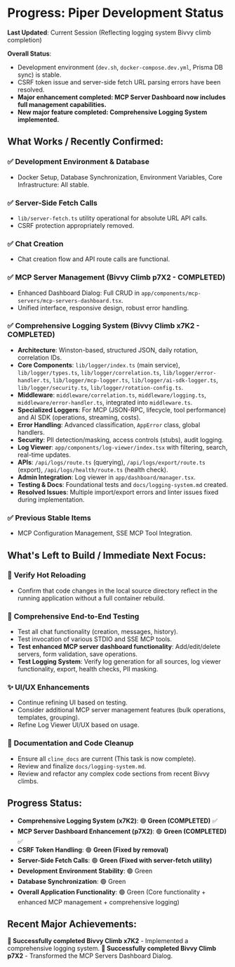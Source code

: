 # Progress: Piper Development Status

**Last Updated**: Current Session (Reflecting logging system Bivvy climb completion)

**Overall Status**: 
- Development environment (`dev.sh`, `docker-compose.dev.yml`, Prisma DB sync) is stable.
- CSRF token issue and server-side fetch URL parsing errors have been resolved.
- **Major enhancement completed: MCP Server Dashboard now includes full management capabilities.**
- **New major feature completed: Comprehensive Logging System implemented.**

## What Works / Recently Confirmed:

### ✅ **Development Environment & Database**
   - Docker Setup, Database Synchronization, Environment Variables, Core Infrastructure: All stable.

### ✅ **Server-Side Fetch Calls**
   - `lib/server-fetch.ts` utility operational for absolute URL API calls.
   - CSRF protection appropriately removed.

### ✅ **Chat Creation**
   - Chat creation flow and API route calls are functional.

### ✅ **MCP Server Management (Bivvy Climb p7X2 - COMPLETED)**
   - Enhanced Dashboard Dialog: Full CRUD in `app/components/mcp-servers/mcp-servers-dashboard.tsx`.
   - Unified interface, responsive design, robust error handling.

### ✅ **Comprehensive Logging System (Bivvy Climb x7K2 - COMPLETED)**
   - **Architecture**: Winston-based, structured JSON, daily rotation, correlation IDs.
   - **Core Components**: `lib/logger/index.ts` (main service), `lib/logger/types.ts`, `lib/logger/correlation.ts`, `lib/logger/error-handler.ts`, `lib/logger/mcp-logger.ts`, `lib/logger/ai-sdk-logger.ts`, `lib/logger/security.ts`, `lib/logger/rotation-config.ts`.
   - **Middleware**: `middleware/correlation.ts`, `middleware/logging.ts`, `middleware/error-handler.ts`, integrated into `middleware.ts`.
   - **Specialized Loggers**: For MCP (JSON-RPC, lifecycle, tool performance) and AI SDK (operations, streaming, costs).
   - **Error Handling**: Advanced classification, `AppError` class, global handlers.
   - **Security**: PII detection/masking, access controls (stubs), audit logging.
   - **Log Viewer**: `app/components/log-viewer/index.tsx` with filtering, search, real-time updates.
   - **APIs**: `/api/logs/route.ts` (querying), `/api/logs/export/route.ts` (export), `/api/logs/health/route.ts` (health check).
   - **Admin Integration**: Log viewer in `app/dashboard/manager.tsx`.
   - **Testing & Docs**: Foundational tests and `docs/logging-system.md` created.
   - **Resolved Issues**: Multiple import/export errors and linter issues fixed during implementation.

### ✅ **Previous Stable Items**
   - MCP Configuration Management, SSE MCP Tool Integration.

## What's Left to Build / Immediate Next Focus:

### 🚧 **Verify Hot Reloading**
   - Confirm that code changes in the local source directory reflect in the running application without a full container rebuild.

### 🧪 **Comprehensive End-to-End Testing**
   - Test all chat functionality (creation, messages, history).
   - Test invocation of various STDIO and SSE MCP tools.
   - **Test enhanced MCP server dashboard functionality**: Add/edit/delete servers, form validation, save operations.
   - **Test Logging System**: Verify log generation for all sources, log viewer functionality, export, health checks, PII masking.

### ✨ **UI/UX Enhancements**
   - Continue refining UI based on testing.
   - Consider additional MCP server management features (bulk operations, templates, grouping).
   - Refine Log Viewer UI/UX based on usage.

### 📄 **Documentation and Code Cleanup**
   - Ensure all `cline_docs` are current (This task is now complete).
   - Review and finalize `docs/logging-system.md`.
   - Review and refactor any complex code sections from recent Bivvy climbs.

## Progress Status:
- **Comprehensive Logging System (x7K2)**: 🟢 **Green (COMPLETED)** ✅
- **MCP Server Dashboard Enhancement (p7X2)**: 🟢 **Green (COMPLETED)** ✅ 
- **CSRF Token Handling**: 🟢 **Green (Fixed by removal)**
- **Server-Side Fetch Calls**: 🟢 **Green (Fixed with server-fetch utility)**
- **Development Environment Stability**: 🟢 Green
- **Database Synchronization**: 🟢 Green
- **Overall Application Functionality**: 🟢 Green (Core functionality + enhanced MCP management + comprehensive logging)

## Recent Major Achievements:
**🎉 Successfully completed Bivvy Climb x7K2** - Implemented a comprehensive logging system.
**🎉 Successfully completed Bivvy Climb p7X2** - Transformed the MCP Servers Dashboard Dialog.